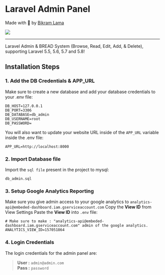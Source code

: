 # Laravel Admin Panel
Made with 💖 by [Bikram Lama](https://bikramlama.com.np)

![](https://bikramlama.com.np/assets/cdn/admin_panel.png)

---
Laravel Admin & BREAD System (Browse, Read, Edit, Add, & Delete), supporting Laravel 5.5, 5.6, 5.7 and 5.8!

## Installation Steps
### 1. Add the DB Credentials & APP_URL
Make sure to create a new database and add your database credentials to your .env file:
```
DB_HOST=127.0.0.1
DB_PORT=3306
DB_DATABASE=db_admin
DB_USERNAME=root
DB_PASSWORD=
```
You will also want to update your website URL inside of the `APP_URL` variable inside the .env file:
```
APP_URL=http://localhost:8000
```
### 2. Import Database file
Import the `sql file` present in the project to mysql:
```
db_admin.sql
```
### 3. Setup Google Analytics Reporting
Make sure you give admin access to your google analytics to `analytics-api@embeded-dashboard.iam.gserviceaccount.com`
Copy the **View ID** from View Settings
Paste the **View ID** into `.env` file:
```
# Make sure to make : "analytics-api@embeded-dashboard.iam.gserviceaccount.com" admin of the google analytics.
ANALYTICS_VIEW_ID=157051864
```
### 4. Login Credentials
The login credentials for the admin panel are:
>**User :** `admin@admin.com`   
>**Pass :** `password`
